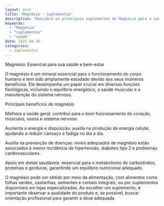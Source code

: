 ```yaml
---
layout: post
title: "Magnésio - suplementos"
description: "Descubra os principais suplementos do Magnésio para a saúde."
keywords:
  - "Magnésio"
  - "suplementos"
  - "saúde"
date: 2025-08-30
categories:
  - suplementos
---
```


Magnésio: Essencial para sua saúde e bem-estar

O magnésio é um mineral essencial para o funcionamento do corpo humano e tem sido amplamente estudado devido aos seus inúmeros benefícios. Ele desempenha um papel crucial em diversas funções fisiológicas, incluindo o equilíbrio energético, a saúde muscular e a manutenção do sistema nervoso.

Principais benefícios do magnésio

Melhora a saúde geral: contribui para o bom funcionamento do coração, músculos, ossos e sistema nervoso.

Aumenta a energia e disposição: auxilia na produção de energia celular, ajudando a reduzir cansaço e fadiga no dia a dia.

Auxilia na prevenção de doenças: níveis adequados de magnésio estão associados à menor incidência de hipertensão, diabetes tipo 2 e problemas cardiovasculares.

Apoio em dietas saudáveis: essencial para o metabolismo de carboidratos, proteínas e gorduras, garantindo um equilíbrio nutricional adequado.

O magnésio pode ser obtido por meio da alimentação, com alimentos como folhas verdes, castanhas, sementes e cereais integrais, ou por suplementos disponíveis em lojas especializadas. Ao escolher um suplemento, é importante observar a qualidade do produto e, se possível, buscar orientação profissional para garantir a dose adequada.

